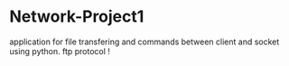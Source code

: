 # Network-Project1


application for file transfering and commands between client and socket using python.
ftp protocol !
